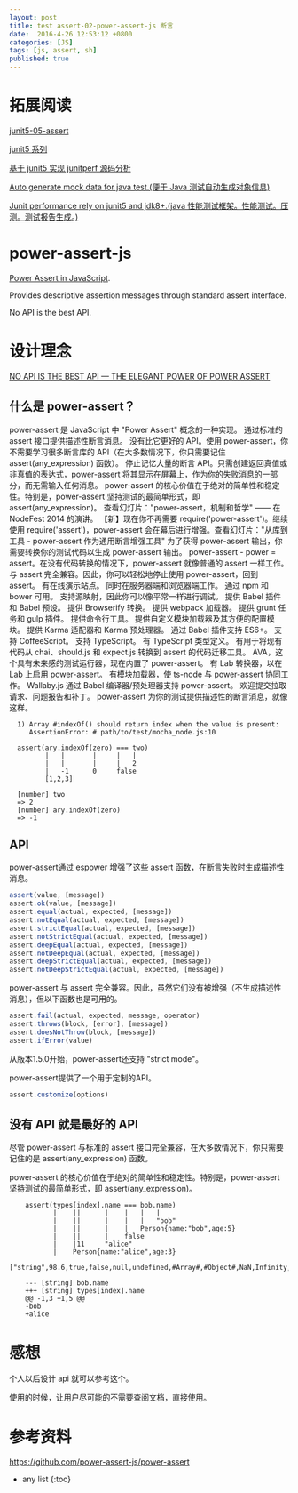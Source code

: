```yaml
---
layout: post
title: test assert-02-power-assert-js 断言
date:  2016-4-26 12:53:12 +0800
categories: [JS]
tags: [js, assert, sh]
published: true
---
```


# 拓展阅读

[junit5-05-assert](https://houbb.github.io/2018/06/24/junit5-05-assert)

[junit5 系列](https://houbb.github.io/2018/06/24/junit5-01-hello)

[基于 junit5 实现 junitperf 源码分析](https://houbb.github.io/2021/07/23/junit-performance-junit5)

[Auto generate mock data for java test.(便于 Java 测试自动生成对象信息)](https://github.com/houbb/data-factory)

[Junit performance rely on junit5 and jdk8+.(java 性能测试框架。性能测试。压测。测试报告生成。)](https://github.com/houbb/junitperf)

# power-assert-js

[Power Assert in JavaScript](https://github.com/power-assert-js). 

Provides descriptive assertion messages through standard assert interface. 

No API is the best API.

# 设计理念

[NO API IS THE BEST API — THE ELEGANT POWER OF POWER ASSERT](https://intoli.com/blog/power-assert/)

## 什么是 power-assert？

power-assert 是 JavaScript 中 "Power Assert" 概念的一种实现。
通过标准的 assert 接口提供描述性断言消息。
没有比它更好的 API。使用 power-assert，你不需要学习很多断言库的 API（在大多数情况下，你只需要记住 assert(any_expression) 函数）。
停止记忆大量的断言 API。只需创建返回真值或非真值的表达式，power-assert 将其显示在屏幕上，作为你的失败消息的一部分，而无需输入任何消息。
power-assert 的核心价值在于绝对的简单性和稳定性。特别是，power-assert 坚持测试的最简单形式，即 assert(any_expression)。
查看幻灯片："power-assert，机制和哲学" —— 在 NodeFest 2014 的演讲。
【新】现在你不再需要 require('power-assert')。继续使用 require('assert')，power-assert 会在幕后进行增强。查看幻灯片："从库到工具 - power-assert 作为通用断言增强工具"
为了获得 power-assert 输出，你需要转换你的测试代码以生成 power-assert 输出。
power-assert - power = assert。在没有代码转换的情况下，power-assert 就像普通的 assert 一样工作。
与 assert 完全兼容。因此，你可以轻松地停止使用 power-assert，回到 assert。
有在线演示站点。
同时在服务器端和浏览器端工作。
通过 npm 和 bower 可用。
支持源映射，因此你可以像平常一样进行调试。
提供 Babel 插件和 Babel 预设。
提供 Browserify 转换。
提供 webpack 加载器。
提供 grunt 任务和 gulp 插件。
提供命令行工具。
提供自定义模块加载器及其方便的配置模块。
提供 Karma 适配器和 Karma 预处理器。
通过 Babel 插件支持 ES6+。
支持 CoffeeScript。
支持 TypeScript。
有 TypeScript 类型定义。
有用于将现有代码从 chai、should.js 和 expect.js 转换到 assert 的代码迁移工具。
AVA，这个具有未来感的测试运行器，现在内置了 power-assert。
有 Lab 转换器，以在 Lab 上启用 power-assert。
有模块加载器，使 ts-node 与 power-assert 协同工作。
Wallaby.js 通过 Babel 编译器/预处理器支持 power-assert。
欢迎提交拉取请求、问题报告和补丁。
power-assert 为你的测试提供描述性的断言消息，就像这样。

```
  1) Array #indexOf() should return index when the value is present:
     AssertionError: # path/to/test/mocha_node.js:10

  assert(ary.indexOf(zero) === two)
         |   |       |     |   |
         |   |       |     |   2
         |   -1      0     false
         [1,2,3]

  [number] two
  => 2
  [number] ary.indexOf(zero)
  => -1
```

## API

power-assert通过 espower 增强了这些 assert 函数，在断言失败时生成描述性消息。

```javascript
assert(value, [message])
assert.ok(value, [message])
assert.equal(actual, expected, [message])
assert.notEqual(actual, expected, [message])
assert.strictEqual(actual, expected, [message])
assert.notStrictEqual(actual, expected, [message])
assert.deepEqual(actual, expected, [message])
assert.notDeepEqual(actual, expected, [message])
assert.deepStrictEqual(actual, expected, [message])
assert.notDeepStrictEqual(actual, expected, [message])
```

power-assert 与 assert 完全兼容。因此，虽然它们没有被增强（不生成描述性消息），但以下函数也是可用的。

```javascript
assert.fail(actual, expected, message, operator)
assert.throws(block, [error], [message])
assert.doesNotThrow(block, [message])
assert.ifError(value)
```

从版本1.5.0开始，power-assert还支持 "strict mode"。

power-assert提供了一个用于定制的API。

```javascript
assert.customize(options)
```

## 没有 API 就是最好的 API

尽管 power-assert 与标准的 assert 接口完全兼容，在大多数情况下，你只需要记住的是 assert(any_expression) 函数。

power-assert 的核心价值在于绝对的简单性和稳定性。特别是，power-assert 坚持测试的最简单形式，即 assert(any_expression)。

```
    assert(types[index].name === bob.name)
           |    ||      |    |   |   |
           |    ||      |    |   |   "bob"
           |    ||      |    |   Person{name:"bob",age:5}
           |    ||      |    false
           |    |11     "alice"
           |    Person{name:"alice",age:3}
           ["string",98.6,true,false,null,undefined,#Array#,#Object#,NaN,Infinity,/^not/,#Person#]
  
    --- [string] bob.name
    +++ [string] types[index].name
    @@ -1,3 +1,5 @@
    -bob
    +alice
```

# 感想

个人以后设计 api 就可以参考这个。

使用的时候，让用户尽可能的不需要查阅文档，直接使用。

# 参考资料

https://github.com/power-assert-js/power-assert

* any list
{:toc}
